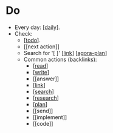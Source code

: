 # Do

- Every day: [[daily]].
- Check:
  - [[todo]].
  - [[next action]]
  - Search for '\[ \]' [[link]] [[agora-plan]]
  - Common actions (backlinks):
    - [[read]]
    - [[write]]
    - [[answer]]
    - [[link]]
    - [[search]]
    - [[research]]
    - [[plan]]
    - [[send]]
    - [[implement]]
    - [[code]] 

[//begin]: # "Autogenerated link references for markdown compatibility"
[daily]: daily "Daily"
[todo]: todo "Todo"
[next-action]: next-action "Next Action"
[link]: link "Link"
[agora-plan]: agora-plan "Agora Plan"
[read]: read "Read"
[write]: write "Write"
[search]: search "Search"
[research]: research "Research"
[plan]: plan "Plan"
[//end]: # "Autogenerated link references"